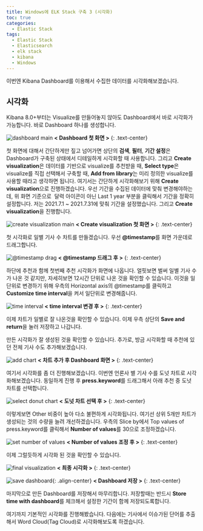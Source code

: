 ```yaml
---
title: Windows에 ELK Stack 구축 3 (시각화)
toc: true
categories:
  - Elastic Stack
tags:
  - Elastic Stack
  - Elasticsearch
  - elk stack
  - kibana
  - Windows
---
```

이번엔 Kibana Dashboard를 이용해서 수집한 데이터를 시각화해보겠습니다.

## **시각화**
Kibana 8.0+부터는 Visualize를 만들어놓지 않아도 Dashboard에서 바로 시각화가 가능합니다. 바로 Dashboard 하나를 생성합니다.

![dashboard main](/assets/images/posts/2022-4-3-elk-stack-setup-in-windows-3/img-1.png)
**< Dashboard 첫 화면 >**
{: .text-center}
<br>

첫 화면에 대해서 간단하게만 짚고 넘어가면 상단의 **검색**, **필터**, **기간 설정**은 Dashboard가 구축된 상태에서 디테일하게 시각화할 때 사용합니다. 그리고 **Create visualization**은 데이터를 기반으로 visualize를 추천받을 때, **Select type**은 visualize를 직접 선택해서 구축할 때, **Add from library**는 미리 정의한 visualize를 사용할 때라고 생각하면 됩니다.
여기서는 간단하게 시각화해보기 위해 **Create visualization**으로 진행하겠습니다. 우선 기간을 수집된 데이터에 맞춰 변경해야하는데, 위 화면 기준으로  달력 아이콘이 아닌 Last 1 year 부분을 클릭해서 기간을 정확히 설정합니다. 저는 2021.7.1 ~ 2021.7.31에 맞춰 기간을 설정했습니다. 그리고 **Create visualization**을 진행합니다.

![create visualization main](/assets/images/posts/2022-4-3-elk-stack-setup-in-windows-3/img-2.png)
**< Create visualization 첫 화면 >**
{: .text-center}
<br>

첫 시각화로 일별 기사 수 차트를 만들겠습니다. 우선 **@timestamp**를 화면 가운데로 드래그합니다.

![@timestamp drag](/assets/images/posts/2022-4-3-elk-stack-setup-in-windows-3/img-3.png)
**< @timestamp 드래그 후 >**
{: .text-center}
<br>

하단에 추천과 함께 첫번째 추천 시각화가 화면에 나옵니다. 얼핏보면 벌써 일별 기사 수가 나온 것 같지만, 자세히보면 12시간 단위로 나온 것을 확인할 수 있습니다. 이것을 일단위로 변경하기 위해 우측의 Horizontal axis의 @timestamp를 클릭하고 **Customize time interval**을 켜서 일단위로 변경해줍니다.

![time interval](/assets/images/posts/2022-4-3-elk-stack-setup-in-windows-3/img-4.png)
**< time interval 변경 후 >**
{: .text-center}
<br>

이제 차트가 일별로 잘 나온것을 확인할 수 있습니다. 이제 우측 상단의 **Save and return**을 눌러 저장하고 나갑니다.

만든 시각화가 잘 생성된 것을 확인할 수 있습니다. 추가로, 방금 시각화할 때 추천에 있던 전체 기사 수도 추가해보겠습니다.

![add chart](/assets/images/posts/2022-4-3-elk-stack-setup-in-windows-3/img-5.png)
**< 차트 추가 후 Dashboard 화면 >**
{: .text-center}
<br>

여기서 시각화를 좀 더 진행해보겠습니다. 이번엔 언론사 별 기사 수를 도넛 차트로 시각화해보겠습니다. 동일하게 진행 후 **press.keyword**를 드래그해서 아래 추천 중 도넛 차트를 선택합니다. 

![select donut chart](/assets/images/posts/2022-4-3-elk-stack-setup-in-windows-3/img-6.png)
**< 도넛 차트 선택 후 >**
{: .text-center}
<br>

이렇게보면 Other 비중이 높아 다소 불편하게 시각화됩니다. 여기선 상위 5개만 차트가 생성되는 것의 수량을 늘려 개선하겠습니다. 우측의 Slice by에서 Top values of press.keyword를 클릭해서 **Number of values**를 30으로 조정하겠습니다.

![set number of values](/assets/images/posts/2022-4-3-elk-stack-setup-in-windows-3/img-7.png)
**< Number of values 조정 후 >**
{: .text-center}
<br>

이제 그럴듯하게 시각화 된 것을 확인할 수 있습니다.

![final visualization](/assets/images/posts/2022-4-3-elk-stack-setup-in-windows-3/img-8.png)
**< 최종 시각화 >**
{: .text-center}
<br>

![save dashboard](/assets/images/posts/2022-4-3-elk-stack-setup-in-windows-3/img-9.png){: .align-center}
**< Dashboard 저장 >**
{: .text-center}
<br>

마지막으로 만든 Dashboard를 저장해서 마무리합니다. 저장할때는 반드시 **Store time with dashboard**를 체크해서 설정한 기간이 함께 저장되도록합니다.

여기까지 기본적인 시각화를 진행해봤습니다. 다음에는 기사에서 이슈가된 단어를 추출해서 Word Cloud(Tag Cloud)​로 시각화해보도록 하겠습니다.
